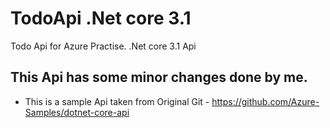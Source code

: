 # TodoApi .Net core 3.1 
Todo Api for Azure Practise.  .Net core 3.1 Api


## This Api has some minor changes done by me. 
- This is a sample Api taken from Original Git - https://github.com/Azure-Samples/dotnet-core-api

